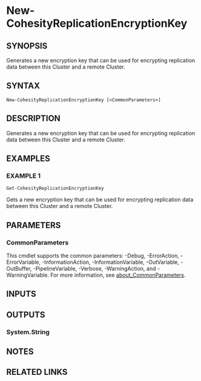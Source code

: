 # New-CohesityReplicationEncryptionKey

## SYNOPSIS
Generates a new encryption key that can be used for encrypting replication data between this Cluster and a remote Cluster.

## SYNTAX

```
New-CohesityReplicationEncryptionKey [<CommonParameters>]
```

## DESCRIPTION
Generates a new encryption key that can be used for encrypting replication data between this Cluster and a remote Cluster.

## EXAMPLES

### EXAMPLE 1
```
Get-CohesityReplicationEncryptionKey
```

Gets a new encryption key that can be used for encrypting replication data between this Cluster and a remote Cluster.

## PARAMETERS

### CommonParameters
This cmdlet supports the common parameters: -Debug, -ErrorAction, -ErrorVariable, -InformationAction, -InformationVariable, -OutVariable, -OutBuffer, -PipelineVariable, -Verbose, -WarningAction, and -WarningVariable. For more information, see [about_CommonParameters](http://go.microsoft.com/fwlink/?LinkID=113216).

## INPUTS

## OUTPUTS

### System.String
## NOTES

## RELATED LINKS
